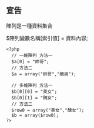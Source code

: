 ## 宣告

陣列是一種資料集合

$陣列變數名稱[索引值] = 資料內容;


```
<?php
  // 一維陣列 方法一   
  $a[0] = "帥哥";
  // 方法二
  $a = array("帥哥","醜男");
  
  // 多維陣列 方法一
  $b[0][0] = "美女";
  $b[0][1] = "醜女";
  // 方法二
  $row0 = array("美女","醜女");
  $b = array($row0);
?>
```

